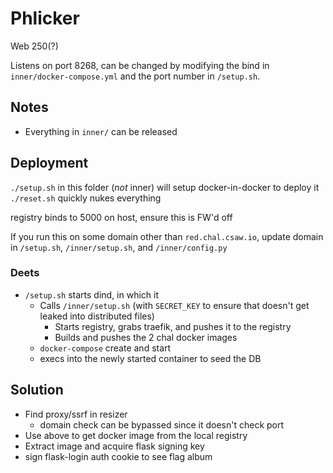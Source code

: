 # Phlicker

Web 250(?)

Listens on port 8268, can be changed by modifying the bind in `inner/docker-compose.yml` and the port number in `/setup.sh`.


## Notes

* Everything in `inner/` can be released


## Deployment
`./setup.sh` in this folder (_not_ inner) will setup docker-in-docker to deploy it
`./reset.sh` quickly nukes everything

registry binds to 5000 on host, ensure this is FW'd off

If you run this on some domain other than `red.chal.csaw.io`, update domain in `/setup.sh`, `/inner/setup.sh`, and `/inner/config.py`

### Deets
* `/setup.sh` starts dind, in which it
    * Calls `/inner/setup.sh` (with `SECRET_KEY` to ensure that doesn't get leaked into distributed files)
        * Starts registry, grabs traefik, and pushes it to the registry
        * Builds and pushes the 2 chal docker images
    * `docker-compose` create and start
    * execs into the newly started container to seed the DB


## Solution

* Find proxy/ssrf in resizer
    * domain check can be bypassed since it doesn't check port
* Use above to get docker image from the local registry
* Extract image and acquire flask signing key
* sign flask-login auth cookie to see flag album
